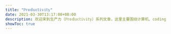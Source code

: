 ```yaml
---
title: "ℙ𝕣𝕠𝕕𝕦𝕔𝕥𝕚𝕧𝕚𝕥𝕪"
date: 2021-03-30T13:17:00+08:00
description: 欢迎来到生产力（ℙ𝕣𝕠𝕕𝕦𝕔𝕥𝕚𝕧𝕚𝕥𝕪）系列文章，这里主要围绕计算机、coding、blog 等话题的生产力工具的体验与思考。
showToc: true
---
```





